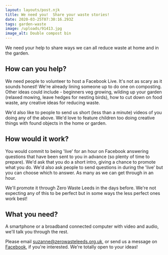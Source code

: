 ```yaml
---
layout: layouts/post.njk
title: We need you!  Share your waste stories!
date: 2020-03-25T07:30:16.293Z
tags: garden-waste
image: /uploads/91413.jpg
image_alt: Double compost bin
---
```

We need your help to share ways we can all reduce waste at home and in the garden.

## How can you help?

We need people to volunteer to host a Facebook Live. It's not as scary as it sounds honest! We're already lining someone up  to do one on composting.  Other ideas could include - beginners veg growing, wilding up your garden (relaxed mowing, leave hedges for nesting birds), how to cut down on food waste, any creative ideas for reducing waste.  

We'd also like to people to send us short (less than a minute) videos of you doing any of the above.  We'd love to feature children too doing creative things with found objects in the home or garden.

## How would it work?

You would commit to being 'live' for an hour on Facebook answering questions that have been sent to you in advance (so plenty of time to prepare). We'd ask that you do a short intro, giving a chance to promote what you do. We'd also ask people to send questions in during the 'live' but you can choose which to answer. As many as we can get through in an hour.

We'll promote it through Zero Waste Leeds in the days before.  We're not expecting any of this to be perfect but in some ways the less perfect ones work best!

## What you need?

A smartphone or a broadband connected computer with video and audio, we'll talk you through the rest.

Please email [suzanne@zerowasteleeds.org.uk](mailto:@suzanne@zerowasteleeds.org.uk), or send us a message on [Facebook](https://www.facebook.com/zerowasteleeds/?ref=bookmarks), if you're interested.   We're totally open to your ideas!